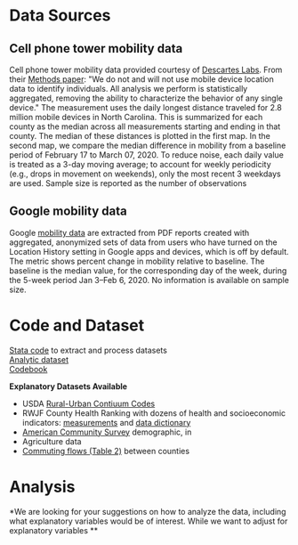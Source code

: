 # Data Sources

## Cell phone tower mobility data
Cell phone tower mobility data provided courtesy of [Descartes Labs](https://www.descarteslabs.com/mobility/). From their [Methods paper](https://arxiv.org/pdf/2003.14228.pdf): "We do not and will not use mobile device location data to identify individuals. All analysis we perform is statistically aggregated, removing the ability to characterize the behavior of any single device." The measurement uses the daily longest distance traveled  for 2.8 million mobile devices in North Carolina. This is summarized for each county as the median across all measurements starting and ending in that county. The median of these distances is plotted in the first map. In the second map, we compare the median difference in mobility from a baseline period of February 17 to March 07, 2020. To reduce noise,  each daily value is treated as a 3-day moving average; to account for weekly periodicity (e.g., drops in movement on weekends), only the most recent 3 weekdays are used. Sample size is reported as the number of observations 

## Google mobility data
Google [mobility data](https://www.google.com/covid19/mobility/) are extracted from PDF reports created with aggregated, anonymized sets of data from users who have turned on the Location History setting in Google apps and devices, which is off by default. The metric shows percent change in mobility relative to baseline. The baseline is the median value, for the corresponding day of the week, during the 5-week period Jan 3–Feb 6, 2020. No information is available on sample size.

# Code and Dataset
[Stata code](https://github.com/opioiddatalab/covidnc/blob/master/NC_analysis.do) to extract and process datasets<br>
[Analytic dataset](https://github.com/opioiddatalab/covidnc/blob/master/data/nc_cell_tower_data_collapsed.csv)<br>
[Codebook](https://github.com/opioiddatalab/covidnc/blob/master/data/Codebook.txt)<br>

**Explanatory Datasets Available**<br>
+ USDA [Rural-Urban Contiuum Codes](https://www.ers.usda.gov/data-products/rural-urban-continuum-codes.aspx)
+ RWJF County Health Ranking with dozens of health and socioeconomic indicators: [measurements](https://www.countyhealthrankings.org/sites/default/files/media/document/Trends%20documentation%202020.pdf) and [data dictionary](https://www.countyhealthrankings.org/sites/default/files/media/document/DataDictionary_2020_2.pdf)
+ [American Community Survey](https://data.census.gov/cedsci/table?q=DP02%3A%20SELECTED%20SOCIAL%20CHARACTERISTICS%20IN%20THE%20UNITED%20STATES&hidePreview=true&tid=ACSDP1Y2018.DP02&g=0400000US37.050000&moe=false) demographic, in
+ Agriculture data 
+ [Commuting flows (Table 2)](https://www.census.gov/data/tables/2015/demo/metro-micro/commuting-flows-2015.html) between counties

# Analysis
*We are looking for your suggestions on how to analyze the data, including what explanatory variables would be of interest. While we want to adjust for explanatory variables **

